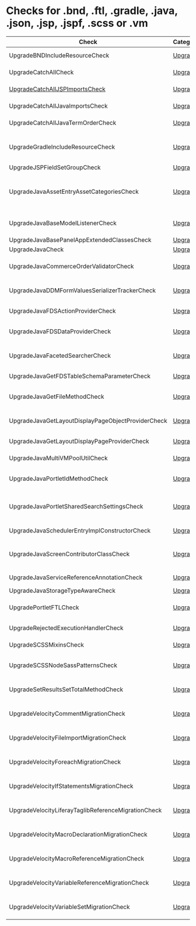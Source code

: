 # Checks for .bnd, .ftl, .gradle, .java, .json, .jsp, .jspf, .scss or .vm

Check | Category | Description
----- | -------- | -----------
UpgradeBNDIncludeResourceCheck | [Upgrade](upgrade_checks.markdown#upgrade-checks) | Checks if the property value `-includeresource` or `Include-Resource` exists and removes it |
UpgradeCatchAllCheck | [Upgrade](upgrade_checks.markdown#upgrade-checks) | Performs replacements on Liferay's outdated code |
[UpgradeCatchAllJSPImportsCheck](check/jsp_imports_check.markdown#jspimportscheck) | [Upgrade](upgrade_checks.markdown#upgrade-checks) | Sorts and groups imports in `UpgradeCatchAllCheck.testjsp` file. |
UpgradeCatchAllJavaImportsCheck | [Upgrade](upgrade_checks.markdown#upgrade-checks) | Sorts and groups imports in `UpgradeCatchAllCheck.testjava` file. |
UpgradeCatchAllJavaTermOrderCheck | [Upgrade](upgrade_checks.markdown#upgrade-checks) | Sorts javaterms in `UpgradeCatchAllCheck.testjava` file. |
UpgradeGradleIncludeResourceCheck | [Upgrade](upgrade_checks.markdown#upgrade-checks) | Replaces with `compileInclude` the configuration attribute for dependencies in `build.gradle` that are listed at `Include-Resource` property at `bnd.bnd` associated file. |
UpgradeJSPFieldSetGroupCheck | [Upgrade](upgrade_checks.markdown#upgrade-checks) | Run code to remove 'fieldset-group' tag |
UpgradeJavaAssetEntryAssetCategoriesCheck | [Upgrade](upgrade_checks.markdown#upgrade-checks) | Replaces methods referring to class `AssetEntryAssetCategory` in class `AssetCategoryLocalService` with equivalent methods in class `AssetEntryAssetCategoryRelLocalService`. |
UpgradeJavaBaseModelListenerCheck | [Upgrade](upgrade_checks.markdown#upgrade-checks) | Add parameter in the onAfterUpdate and onBeforeUpdate methods of the BaseModelListener class |
UpgradeJavaBasePanelAppExtendedClassesCheck | [Upgrade](upgrade_checks.markdown#upgrade-checks) | Replace the setPortlet method with getPortlet |
UpgradeJavaCheck | [Upgrade](upgrade_checks.markdown#upgrade-checks) | Performs upgrade checks for `java` files |
UpgradeJavaCommerceOrderValidatorCheck | [Upgrade](upgrade_checks.markdown#upgrade-checks) | Replace the parameter Int for BigDecimal of method validate of 'CommerceOrderValidator' interface |
UpgradeJavaDDMFormValuesSerializerTrackerCheck | [Upgrade](upgrade_checks.markdown#upgrade-checks) | Replaces the references of `DDMFormValuesSerializerTracker` class and also its methods usages. |
UpgradeJavaFDSActionProviderCheck | [Upgrade](upgrade_checks.markdown#upgrade-checks) | Reorder parameters in the getDropdownItems method of the FDSDataProvider interface |
UpgradeJavaFDSDataProviderCheck | [Upgrade](upgrade_checks.markdown#upgrade-checks) | Reorder parameters in the getItems and getItemsCount methods of the FDSDataProvider interface |
UpgradeJavaFacetedSearcherCheck | [Upgrade](upgrade_checks.markdown#upgrade-checks) | Replaces the references of the `Indexer indexer = FacetedSearcher.getInstance();` declaration and `indexer.search` method call. |
UpgradeJavaGetFDSTableSchemaParameterCheck | [Upgrade](upgrade_checks.markdown#upgrade-checks) | Fill the new parameter of the method 'getFDSTableSchema' of 'FDSTableSchema' |
UpgradeJavaGetFileMethodCheck | [Upgrade](upgrade_checks.markdown#upgrade-checks) | Run code migration of method from 'getFile' to 'getFileAsStream', and include a method 'FileUtil.createTempFile' |
UpgradeJavaGetLayoutDisplayPageObjectProviderCheck | [Upgrade](upgrade_checks.markdown#upgrade-checks) | Replace parameter type long by ItemInfoReference in the getLayoutDisplayPageObjectProvider method |
UpgradeJavaGetLayoutDisplayPageProviderCheck | [Upgrade](upgrade_checks.markdown#upgrade-checks) | Replace getLayoutDisplayPageProvider by getLayoutDisplayPageProviderByClassName |
UpgradeJavaMultiVMPoolUtilCheck | [Upgrade](upgrade_checks.markdown#upgrade-checks) | Replaces the references of the MultiVMPoolUtil class and also its methods usages. |
UpgradeJavaPortletIdMethodCheck | [Upgrade](upgrade_checks.markdown#upgrade-checks) | Replace the 'document.get(Field.PORTLET_ID)' by the new interface 'PortletProviderUtil.getPortletId' |
UpgradeJavaPortletSharedSearchSettingsCheck | [Upgrade](upgrade_checks.markdown#upgrade-checks) | Replaces the Optional return type of the methods `getParameterValues` and `getPortletPreferences` of `PortletSharedSearchSettings` class |
UpgradeJavaSchedulerEntryImplConstructorCheck | [Upgrade](upgrade_checks.markdown#upgrade-checks) | Replace constructors that use the empty constructor of the SchedulerEntryImpl class. |
UpgradeJavaScreenContributorClassCheck | [Upgrade](upgrade_checks.markdown#upgrade-checks) | Replace class `PortalSettingsConfigurationScreenContributor` by `ConfigurationScreenWrapper` and create an inner class |
UpgradeJavaServiceReferenceAnnotationCheck | [Upgrade](upgrade_checks.markdown#upgrade-checks) | Run code migration to replace '@ServiceReference' by '@Reference' |
UpgradeJavaStorageTypeAwareCheck | [Upgrade](upgrade_checks.markdown#upgrade-checks) | Run code to delete StorageTypeAware interface |
UpgradePortletFTLCheck | [Upgrade](upgrade_checks.markdown#upgrade-checks) | Include the CSS classes 'cadmin' and include for impression of 'right cadmin' in 'portlet.ftl' file |
UpgradeRejectedExecutionHandlerCheck | [Upgrade](upgrade_checks.markdown#upgrade-checks) | Replace Liferay's RejectedExecutionHandler with Java's RejectedExecutionHandler |
UpgradeSCSSMixinsCheck | [Upgrade](upgrade_checks.markdown#upgrade-checks) | Replace outdated mixins (e.g. media-query, respond-to, etc.) |
UpgradeSCSSNodeSassPatternsCheck | [Upgrade](upgrade_checks.markdown#upgrade-checks) | Run code migration of Dart Sass deprecated patterns (e.g., the division operation using the '/' character, the interpolation syntax, etc.) |
UpgradeSetResultsSetTotalMethodCheck | [Upgrade](upgrade_checks.markdown#upgrade-checks) | Replaces methods setResults and setTotal from SearchContainer with the method setResultsAndTotal only |
UpgradeVelocityCommentMigrationCheck | [Upgrade](upgrade_checks.markdown#upgrade-checks) | Run code migration of comments from a Velocity file to a Freemarker file with the syntax replacements |
UpgradeVelocityFileImportMigrationCheck | [Upgrade](upgrade_checks.markdown#upgrade-checks) | Run code migration of file import from a Velocity file to a Freemarker file with the syntax replacements |
UpgradeVelocityForeachMigrationCheck | [Upgrade](upgrade_checks.markdown#upgrade-checks) | Run code migration of references to Foreach statement from a Velocity file to a Freemarker file with the syntax replacements |
UpgradeVelocityIfStatementsMigrationCheck | [Upgrade](upgrade_checks.markdown#upgrade-checks) | Run code migration of references to If statements from a Velocity file to a Freemarker file with the syntax replacements |
UpgradeVelocityLiferayTaglibReferenceMigrationCheck | [Upgrade](upgrade_checks.markdown#upgrade-checks) | Run code migration of references to specific Liferay taglib from a Velocity file to a Freemarker file with the syntax replacements |
UpgradeVelocityMacroDeclarationMigrationCheck | [Upgrade](upgrade_checks.markdown#upgrade-checks) | Run code migration of references to Macro statement from a Velocity file to a Freemarker file with the syntax replacements |
UpgradeVelocityMacroReferenceMigrationCheck | [Upgrade](upgrade_checks.markdown#upgrade-checks) | Run code migration of references to a custom Macro statement from a Velocity file to a Freemarker file with the syntax replacements |
UpgradeVelocityVariableReferenceMigrationCheck | [Upgrade](upgrade_checks.markdown#upgrade-checks) | Run code migration of references to variables from a Velocity file to a Freemarker file with the syntax replacements |
UpgradeVelocityVariableSetMigrationCheck | [Upgrade](upgrade_checks.markdown#upgrade-checks) | Run code migration of set variables from a Velocity file to a Freemarker file with the syntax replacements |